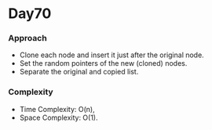 # Day70

### Approach

- Clone each node and insert it just after the original node.
- Set the random pointers of the new (cloned) nodes.
- Separate the original and copied list.

### Complexity

- Time Complexity: O(n),
- Space Complexity: O(1).

